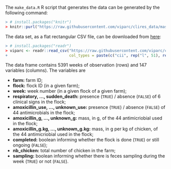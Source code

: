 
The `make_data.R` R script that generates the data can be generated by
the following command:

``` r
> # install.packages("knitr")
> knitr::purl("https://raw.githubusercontent.com/viparc/clires_data/master/make_data.Rmd", documentation = 1L)
```

The data set, as a flat rectangular CSV file, can be downloaded from
[here](https://raw.githubusercontent.com/viparc/clires_data/master/data/viparc.csv):

``` r
> # install.packages("readr")
> viparc <- readr::read_csv("https://raw.githubusercontent.com/viparc/clires_data/master/data/viparc.csv",
+                           col_types = paste(c("cii", rep("l", 51), rep("d", 90), "lil"), collapse = ""))
```

The data frame contains 5391 weeks of observation (rows) and 147
variables (columns). The variables are

  - **farm:** farm ID;
  - **flock:** flock ID (in a given farm);
  - **week:** week number (in a given flock of a given farm);
  - **respiratory, …, sudden\_death:** presence (`TRUE`) / absence
    (`FALSE`) of 6 clinical signs in the flock;
  - **amoxicillin\_use, …, unknown\_use:** presence (`TRUE`) / absence
    (`FALSE`) of 44 antimicrobials in the flock;
  - **amoxicillin\_g, …, unknown\_g:** mass, in g, of the 44
    antimicriobial used in the flock;
  - **amoxicillin\_g.kg, …, unknown\_g.kg:** mass, in g per kg of
    chicken, of the 44 antimicriobial used in the flock;
  - **completed:** boolean informing whether the flock is done (`TRUE`)
    or still ongoing (`FALSE`);
  - **nb\_chicken:** total number of chicken in the farm;
  - **sampling:** boolean informing whether there is feces sampling
    during the week (`TRUE`) or not (`FALSE`).
